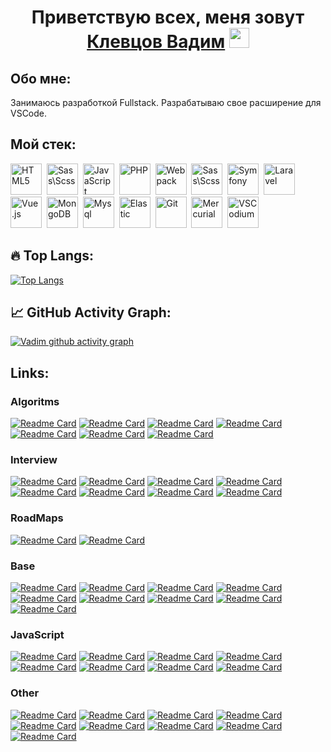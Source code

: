 <h1 align="center">
    Приветствую всех, меня зовут
    <a href="https://github.com/vad23klev" target="_blank">Клевцов Вадим</a>
    <img src="https://github.com/blackcater/blackcater/raw/main/images/Hi.gif" height="32" width="32"/>
</h1>

## Обо мне:

Занимаюсь разработкой Fullstack. Разрабатываю свое расширение для VSCode.

## Мой стек:

<div id="stack">
  <img id="stack-img" src="https://cdn.simpleicons.org/html5" title="HTML5" alt="HTML5" width="50px" height="50px">&nbsp
  <img id="stack-img" src="https://cdn.simpleicons.org/sass" title="Sass\Scss" alt="Sass\Scss" width="50px" height="50px">&nbsp
  <img id="stack-img" src="https://cdn.simpleicons.org/javascript" title="JavaScript" alt="JavaScript" width="50px" height="50px">&nbsp
  <img id="stack-img" src="https://cdn.simpleicons.org/php" title="PHP" alt="PHP" width="50px" height="50px">&nbsp
  <img id="stack-img" src="https://cdn.simpleicons.org/webpack" title="Webpack" alt="Webpack" width="50px" height="50px">&nbsp
  <img id="stack-img" src="https://cdn.simpleicons.org/codeigniter" title="Sass\Scss" alt="Sass\Scss" width="50px" height="50px">&nbsp
  <img id="stack-img" src="https://cdn.simpleicons.org/symfony" title="Symfony" alt="Symfony" width="50px" height="50px">&nbsp
  <img id="stack-img" src="https://cdn.simpleicons.org/laravel" title="Laravel" alt="Laravel" width="50px" height="50px">&nbsp
  <img id="stack-img" src="https://cdn.simpleicons.org/vuedotjs" title="Vue.js" alt="Vue.js" width="50px" height="50px">&nbsp
  <img id="stack-img" src="https://cdn.simpleicons.org/mongodb" title="MongoDB" alt="MongoDB" width="50px" height="50px">&nbsp
  <img id="stack-img" src="https://cdn.simpleicons.org/mysql" title="Mysql" alt="Mysql" width="50px" height="50px">&nbsp
  <img id="stack-img" src="https://cdn.simpleicons.org/elastic" title="Elastic" alt="Elastic" width="50px" height="50px">&nbsp
  <img id="stack-img" src="https://cdn.simpleicons.org/git" title="Git" alt="Git" width="50px" height="50px">&nbsp
  <img id="stack-img" src="https://cdn.simpleicons.org/mercurial" title="Mercurial" alt="Mercurial" width="50px" height="50px">&nbsp
  <img id="stack-img" src="https://cdn.simpleicons.org/vscodium" title="VSCodium" alt="VSCodium" width="50px" height="50px">&nbsp
</div>

## 🔥 Top Langs:

[![Top Langs](https://github-readme-stats.vercel.app/api/top-langs/?username=vad23klev&layout=compact)](https://github.com/vad23klev/sync-sftp)

## 📈 GitHub Activity Graph:

[![Vadim github activity graph](https://github-readme-activity-graph.vercel.app/graph?username=vad23klev&theme=vue)](https://github.com/vad23klev/github-readme-activity-graph)

## Links:

### Algoritms

[![Readme Card](https://github-readme-stats.vercel.app/api/pin/?username=loiane&repo=javascript-datastructures-algorithms)](https://github.com/loiane/javascript-datastructures-algorithms)
[![Readme Card](https://github-readme-stats.vercel.app/api/pin/?username=doganoo&repo=PHPAlgorithms)](https://github.com/doganoo/PHPAlgorithms)
[![Readme Card](https://github-readme-stats.vercel.app/api/pin/?username=felipernb&repo=algorithms.js)](https://github.com/felipernb/algorithms.js)
[![Readme Card](https://github-readme-stats.vercel.app/api/pin/?username=amejiarosario&repo=dsa.js-data-structures-algorithms-javascript)](https://github.com/amejiarosario/dsa.js-data-structures-algorithms-javascript)
[![Readme Card](https://github-readme-stats.vercel.app/api/pin/?username=tayllan&repo=awesome-algorithms)](https://github.com/tayllan/awesome-algorithms)
[![Readme Card](https://github-readme-stats.vercel.app/api/pin/?username=trekhleb&repo=javascript-algorithms)](https://github.com/trekhleb/javascript-algorithms)
[![Readme Card](https://github-readme-stats.vercel.app/api/pin/?username=crizstian&repo=data-structure-and-algorithms-with-ES6)](https://github.com/crizstian/data-structure-and-algorithms-with-ES6)


### Interview

[![Readme Card](https://github-readme-stats.vercel.app/api/pin/?username=yangshun&repo=front-end-interview-handbook)](https://github.com/yangshun/front-end-interview-handbook)
[![Readme Card](https://github-readme-stats.vercel.app/api/pin/?username=Devinterview-io&repo=vue-interview-questions)](https://github.com/Devinterview-io/vue-interview-questions)
[![Readme Card](https://github-readme-stats.vercel.app/api/pin/?username=YauhenKavalchuk&repo=interview-questions)](https://github.com/YauhenKavalchuk/interview-questions)
[![Readme Card](https://github-readme-stats.vercel.app/api/pin/?username=magisters-cc&repo=vuejs-interview-questions-russian)](https://github.com/magisters-cc/vuejs-interview-questions-russian)
[![Readme Card](https://github-readme-stats.vercel.app/api/pin/?username=lydiahallie&repo=javascript-questions)](https://github.com/lydiahallie/javascript-questions)
[![Readme Card](https://github-readme-stats.vercel.app/api/pin/?username=jwasham&repo=coding-interview-university)](https://github.com/jwasham/coding-interview-university)
[![Readme Card](https://github-readme-stats.vercel.app/api/pin/?username=yangshun&repo=tech-interview-handbook)](https://github.com/yangshun/tech-interview-handbook)
[![Readme Card](https://github-readme-stats.vercel.app/api/pin/?username=sudheerj&repo=vuejs-interview-questions)](https://github.com/sudheerj/vuejs-interview-questions)

### RoadMaps

[![Readme Card](https://github-readme-stats.vercel.app/api/pin/?username=tlbootcamp&repo=tlroadmap)](https://github.com/tlbootcamp/tlroadmap)
[![Readme Card](https://github-readme-stats.vercel.app/api/pin/?username=kamranahmedse&repo=developer-roadmap)](https://github.com/kamranahmedse/developer-roadmap)

### Base

[![Readme Card](https://github-readme-stats.vercel.app/api/pin/?username=ossu&repo=computer-science)](https://github.com/ossu/computer-science)
[![Readme Card](https://github-readme-stats.vercel.app/api/pin/?username=solarrust&repo=hacker-laws)](https://github.com/solarrust/hacker-laws)
[![Readme Card](https://github-readme-stats.vercel.app/api/pin/?username=goldbergyoni&repo=nodebestpractices)](https://github.com/goldbergyoni/nodebestpractices)
[![Readme Card](https://github-readme-stats.vercel.app/api/pin/?username=ByteByteGoHq&repo=system-design-101)](https://github.com/ByteByteGoHq/system-design-101)
[![Readme Card](https://github-readme-stats.vercel.app/api/pin/?username=bradtraversy&repo=design-resources-for-developers)](https://github.com/bradtraversy/design-resources-for-developers)
[![Readme Card](https://github-readme-stats.vercel.app/api/pin/?username=georgedem975&repo=patterns)](https://github.com/georgedem975/patterns)
[![Readme Card](https://github-readme-stats.vercel.app/api/pin/?username=Gaming32&repo=ArrayV)](https://github.com/Gaming32/ArrayV)
[![Readme Card](https://github-readme-stats.vercel.app/api/pin/?username=bespoyasov&repo=refactor-like-a-superhero)](https://github.com/bespoyasov/refactor-like-a-superhero)
[![Readme Card](https://github-readme-stats.vercel.app/api/pin/?username=vasanthk&repo=how-web-works)](https://github.com/vasanthk/how-web-works)

### JavaScript

[![Readme Card](https://github-readme-stats.vercel.app/api/pin/?username=sorrycc&repo=awesome-javascript)](https://github.com/sorrycc/awesome-javascript)
[![Readme Card](https://github-readme-stats.vercel.app/api/pin/?username=wesbos&repo=JavaScript30)](https://github.com/wesbos/JavaScript30)
[![Readme Card](https://github-readme-stats.vercel.app/api/pin/?username=Chalarangelo&repo=30-seconds-of-code)](https://github.com/Chalarangelo/30-seconds-of-code)
[![Readme Card](https://github-readme-stats.vercel.app/api/pin/?username=leonardomso&repo=33-js-concepts)](https://github.com/leonardomso/33-js-concepts)
[![Readme Card](https://github-readme-stats.vercel.app/api/pin/?username=sindresorhus&repo=awesome-nodejs)](https://github.com/sindresorhus/awesome-nodejs)
[![Readme Card](https://github-readme-stats.vercel.app/api/pin/?username=mbeaudru&repo=modern-js-cheatsheet)](https://github.com/mbeaudru/modern-js-cheatsheet)
[![Readme Card](https://github-readme-stats.vercel.app/api/pin/?username=ryanmcdermott&repo=clean-code-javascript)](https://github.com/ryanmcdermott/clean-code-javascript)
[![Readme Card](https://github-readme-stats.vercel.app/api/pin/?username=getify&repo=You-Dont-Know-JS)](https://github.com/getify/You-Dont-Know-JS)

### Other

[![Readme Card](https://github-readme-stats.vercel.app/api/pin/?username=microsoft&repo=Web-Dev-For-Beginners)](https://github.com/microsoft/Web-Dev-For-Beginners)
[![Readme Card](https://github-readme-stats.vercel.app/api/pin/?username=thedaviddias&repo=Front-End-Checklist)](https://github.com/thedaviddias/Front-End-Checklist)
[![Readme Card](https://github-readme-stats.vercel.app/api/pin/?username=sdmg15&repo=Best-websites-a-programmer-should-visit)](https://github.com/sdmg15/Best-websites-a-programmer-should-visit)
[![Readme Card](https://github-readme-stats.vercel.app/api/pin/?username=practical-tutorials&repo=project-based-learning)](https://github.com/practical-tutorials/project-based-learning)
[![Readme Card](https://github-readme-stats.vercel.app/api/pin/?username=ripienaar&repo=free-for-dev)](https://github.com/ripienaar/free-for-dev)
[![Readme Card](https://github-readme-stats.vercel.app/api/pin/?username=matheusfelipeog&repo=beautiful-docs)](https://github.com/matheusfelipeog/beautiful-docs)
[![Readme Card](https://github-readme-stats.vercel.app/api/pin/?username=florinpop17&repo=app-ideas)](https://github.com/florinpop17/app-ideas)
[![Readme Card](https://github-readme-stats.vercel.app/api/pin/?username=EbookFoundation&repo=free-programming-books)](https://github.com/EbookFoundation/free-programming-books)
[![Readme Card](https://github-readme-stats.vercel.app/api/pin/?username=sindresorhus&repo=awesome)](https://github.com/sindresorhus/awesome)
